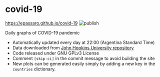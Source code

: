 # covid-19

https://epassaro.github.io/covid-19 ![publish](https://github.com/epassaro/covid-19/workflows/publish/badge.svg)

Daily graphs of COVID-19 pandemic

- Automatically updated every day at 22:00 (Argentina Standard Time)
- Data downloaded from [John Hopkins University repository](https://github.com/CSSEGISandData/COVID-19)
- Code released under GNU GPLv3 License
- Comment `[skip-ci]` in the commit message to avoid building the site
- New plots can be generated easily simply by adding a new key in the `countries` dictionary.